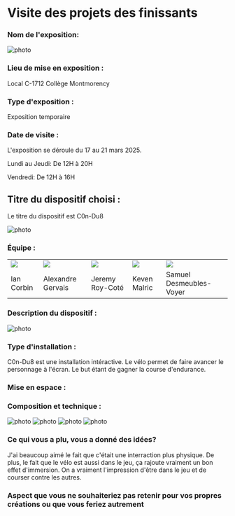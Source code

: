 # Visite des projets des finissants
 
### Nom de l'exposition:

![photo](media/carte_resonnacee.jpg)


### Lieu de mise en exposition : 
Local C-1712 Collège Montmorency


### Type d'exposition :
Exposition temporaire


 
### Date de visite :

L'exposition se déroule du 17 au 21 mars 2025.

Lundi au Jeudi: De 12H à 20H

Vendredi: De 12H à 16H



<h2>Titre du dispositif choisi :</h2> 
Le titre du dispositif est C0n-Du8

![photo](media/titre_c0ndu8.png)

### Équipe : 
<table align="center">
<tr>
<td><img src="https://github.com/del-phine8/H25_V11_inspirations_GAGNON/blob/main/projet_finissant/media/ian_corbin.webp"></td>
<td><img src="https://github.com/del-phine8/H25_V11_inspirations_GAGNON/blob/main/projet_finissant/media/alexandre_gervais.webp"></td>
<td><img src="https://github.com/del-phine8/H25_V11_inspirations_GAGNON/blob/main/projet_finissant/media/jeremy_roy-cote.webp"></td>
<td><img src="https://github.com/del-phine8/H25_V11_inspirations_GAGNON/blob/main/projet_finissant/media/keven_malric.webp"></td>
<td><img src="https://github.com/del-phine8/H25_V11_inspirations_GAGNON/blob/main/projet_finissant/media/samuel_desmeules-voyer.webp"></td>
</tr>
<tr>
<td>Ian Corbin</td>
<td>Alexandre Gervais</td>
<td>Jeremy Roy-Coté</td>
<td>Keven Malric</td>
<td>Samuel Desmeubles-Voyer</td>
</tr>
</table>

### Description du dispositif : 
![photo](media/velo_ecran.jfif)

### Type d'installation : 
C0n-Du8 est une installation intéractive. Le vélo permet de faire avancer le personnage à l'écran. Le but étant de gagner la course d'endurance.

### Mise en espace :


### Composition et technique :

![photo](media/installation.jpg)
![photo](media/ordinateur.jpg)
![photo](media/projecteur.jpg)
![photo](media/speaker.jpg)


 
### Ce qui vous a plu, vous a donné des idées?

J'ai beaucoup aimé le fait que c'était une interraction plus physique. De plus, le fait que le vélo est aussi dans le jeu, ça rajoute vraiment un bon effet d'immersion. On a vraiment l'impression d'être dans le jeu et de courser contre les autres.
 
### Aspect que vous ne souhaiteriez pas retenir pour vos propres créations ou que vous feriez autrement	


 
